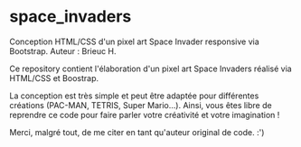 # space_invaders
Conception HTML/CSS d'un pixel art Space Invader responsive via Bootstrap.
Auteur : Brieuc H.

Ce repository contient l'élaboration d'un pixel art Space Invaders réalisé via HTML/CSS et Boostrap.

La conception est très simple et peut être adaptée pour différentes créations (PAC-MAN, TETRIS, Super Mario...).
Ainsi, vous êtes libre de reprendre ce code pour faire parler votre créativité et votre imagination !

Merci, malgré tout, de me citer en tant qu'auteur original de code. :')
